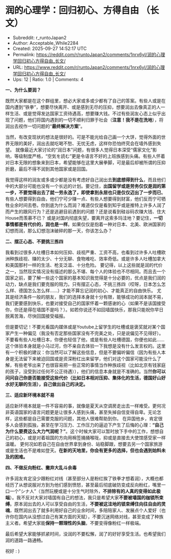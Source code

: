 # 润的心理学：回归初心、方得自由 （长文）

- Subreddit: r_runtoJapan2
- Author: Acceptable_While2284
- Created: 2025-09-27 14:52:17 UTC
- Permalink: https://reddit.com/r/runtoJapan2/comments/1nrx6yl/润的心理学回归初心方得自由_长文/
- URL: https://www.reddit.com/r/runtoJapan2/comments/1nrx6yl/润的心理学回归初心方得自由_长文/
- Ups: 12 | Ratio: 1.0 | Comments: 4


**一、为什么要润？**

既然大家都是在这个群组里，想必大家或多或少都有了自己的答案。有些人或是在国内遭到“铁拳”，想要尽快离开、或是感到无尽的压抑，想要润出去像真正的人一样生活、或是觉得发达国家工资待遇高，想要赚大钱。不过有些润友心态上似乎出现了问题，他们将国内遇到的一切不顺利归罪于社会（**注意！我不是在洗地**），将润出去视作一切问题的“**最终解决方案**”。

当然，有改变现状的想法是很好的。可是不能光给自己画一个大饼，觉得外面的世界无限的美好，润出去就吃喝不愁、无忧无虑，这样你恐怕终究会在墙外感到失望。
就像最近大家讨论的“润日本”问题，有很多人觉得日本深受“儒家文化”影响，等级制度严格，“空気を読む”更是令语言不好的上班族感到头痛。有些人怀着对日本无限的想象来到日本，希望能够在这里大展拳脚，可是最后却被所谓的压抑折磨，最后不得不润到其他国家或是回国。

我觉得这样的润友或多或少都是没有考虑好自己润出去**到底想得到什么**，而且他们中的大部分可能也没有一个长远的计划。要记住，**出国留学或是劳务仅仅是润的第一步，不要觉得出去了就一劳永逸了，即使拿到永居也只是仅仅迈出了一步而已**。
有些人想要得到自由，他们宁可少赚一点、有些人想要得到财富，他们反而宁可牺牲业余时间去卷。你到底为什么而润？难道仅仅是看到知乎或是推特上许多人润了而产生的跟风行为？还是逃避目前遇到的问题？还是说看到硅谷码农赚大钱、住大House而羡慕不已？
或是对国内彻底失望，要离开这索多玛洼地？要记住，**一切事情都是有代价的，润也是一样**。如果仅仅是抱着一种对日本、北美、欧洲国家的幻想而润，那么幻想泡沫破碎的那一天，你该怎么办？

**二、摆正心态、不要挑三拣四**

我看到过很多人吐槽日本如何压抑、歧视严重、工资不高，也看到过许多人吐槽欧洲种族歧视、赚的太少、十分无聊、食物难吃、效率奇低。或是许多人吐槽加拿大和美国那村一样的生活、枪支泛滥、十分危险。
要记得，以上这些就是润的代价之一，当然现实情况没有描述的那么不堪、每个人的体验也不尽相同。而且去一个国家之前，要了解一些这个国家的基本知识我觉得是十分必要的，优点是我们润的动力，缺点是我们要克服的阻力。只有摆正心态，不挑三拣四（哎呀，日本怎么怎么样、德国怎么怎么样……）才能不算忘记润的初心、才能真正的自由快乐。
尤其是经济条件一般的朋友，我们的选择本身就十分有限，能够成功的润本就不易，我们更要感到快乐，也要对接受自己的国家怀着一颗感谢的心（如果不是该国接受你，你还是得在墙国不是吗？）。如若你说还不如回墙国快乐，那我只能祝你早日脱离苦海，尽快回国接受福报。

但是要切记！不要光看国内媒体或是Youtube上留学生的吐槽或是褒奖就对某个国家产生一种偏见（我没有否定那些国家没有不完美之处，只是说偏见不见得好）。不要看有些人吐槽日本，你便也轻信了他，或是有些人吐槽德国，你便也如此……
这个体验本身就是小马过河，你不亲自去体验一下我想是没有什么发言权的。这里有一个积极的建议：你当然可以了解这些信息，但是不要偏听偏信（因为有些人本身是无法留下来被迫回国或是资深粉红出来留学，他们对这个国家可能没什么了解，有些老爷出来了也很容易把一些正常的事情当作种族歧视（比如北京有钱家庭的孩子，没受到过任何不公正待遇）），他们的信息本身就是不准确的。当然**你可以问问自己你是否能接受这些代价（比如日本相对压抑、集体化的生活，德国好山好水好无聊的生活），自己做出自己的决定。**

**三、适应新环境本就不易**

适应新环境本就是一件不容易的事，就像是夏天从空调房走出去一样难受。更何况非英语国家的语言问题更是让很多人感到头痛，甚至失掉自信变得自卑。无论怎样，这些都是自己需要克服的问题，其他人很难帮助到你。
在异国他乡，肯定很多人会感到孤独，甚至在学习压力、工作压力的逼迫下产生了后悔的心理：**“自己为什么要费这么大力气润呢？”**。这个时候大家可以暂时放下手中的工作，想想自己的初心，或是对着祖国的方向用棉签捅捅喉咙，抑或是直接去大使馆感受家一样温暖。
更何况如若自己在自由世界拿到身份、站稳脚跟，想要去另一个国家旅游或是生活也不是难如登天。**在新的天地里，你会有更多的选择，但也会遇到始料未及的困难。**

**四、不做反向粉红、撇弃大乱斗余毒**

许多润友肯定没少跟粉红对线（甚至部分人是粉红挨了铁拳才想着润），大概也都经历了从想说服对方到为他们感到愤怒，甚至最后彻底破防变成反向粉红，嘴里一口一个”シナ人”（当然玩梗或是十分生气时除外，**不排除有的人真的变得如此极端**）。我不反对大家对墙国有自己的想法，我只是希望大家**不要被墙国的枷锁所束缚**。原本润出去的人可以享受自由的生活，**不要被这洼地的锁束缚住向往自由的灵魂**，既然润出去了就多利用好自己的业余时间，多陪陪家人、发展点个人爱好（也许你在国内从没想过自己有某方面的天赋），不要沉迷网络对线，甚至变成了种族主义者。希望大家能**保持一颗理性的头脑**，不要变得像粉红一样极端。

最后希望大家能够抓紧时间，没润的不要松懈，润了的好好享受生活。也希望我们润的道路一路通畅。

祝好 : )

